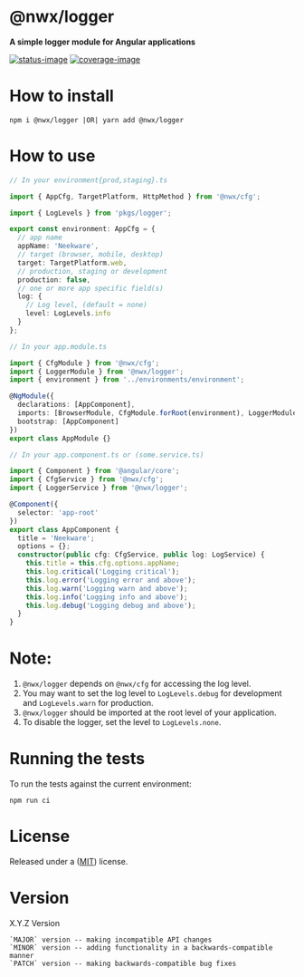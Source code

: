 # @nwx/logger

**A simple logger module for Angular applications**

[![status-image]][status-link]
[![coverage-image]][coverage-link]

# How to install

    npm i @nwx/logger |OR| yarn add @nwx/logger

# How to use

```typescript
// In your environment{prod,staging}.ts

import { AppCfg, TargetPlatform, HttpMethod } from '@nwx/cfg';

import { LogLevels } from 'pkgs/logger';

export const environment: AppCfg = {
  // app name
  appName: 'Neekware',
  // target (browser, mobile, desktop)
  target: TargetPlatform.web,
  // production, staging or development
  production: false,
  // one or more app specific field(s)
  log: {
    // Log level, (default = none)
    level: LogLevels.info
  }
};
```

```typescript
// In your app.module.ts

import { CfgModule } from '@nwx/cfg';
import { LoggerModule } from '@nwx/logger';
import { environment } from '../environments/environment';

@NgModule({
  declarations: [AppComponent],
  imports: [BrowserModule, CfgModule.forRoot(environment), LoggerModule],
  bootstrap: [AppComponent]
})
export class AppModule {}
```

```typescript
// In your app.component.ts or (some.service.ts)

import { Component } from '@angular/core';
import { CfgService } from '@nwx/cfg';
import { LoggerService } from '@nwx/logger';

@Component({
  selector: 'app-root'
})
export class AppComponent {
  title = 'Neekware';
  options = {};
  constructor(public cfg: CfgService, public log: LogService) {
    this.title = this.cfg.options.appName;
    this.log.critical('Logging critical');
    this.log.error('Logging error and above');
    this.log.warn('Logging warn and above');
    this.log.info('Logging info and above');
    this.log.debug('Logging debug and above');
  }
}
```

# Note:

1. `@nwx/logger` depends on `@nwx/cfg` for accessing the log level.
2. You may want to set the log level to `LogLevels.debug` for development and `LogLevels.warn` for production.
3. `@nwx/logger` should be imported at the root level of your application.
4. To disable the logger, set the level to `LogLevels.none`.

# Running the tests

To run the tests against the current environment:

    npm run ci

# License

Released under a ([MIT](https://github.com/neekware/nwx-logger/blob/master/LICENSE)) license.

# Version

X.Y.Z Version

    `MAJOR` version -- making incompatible API changes
    `MINOR` version -- adding functionality in a backwards-compatible manner
    `PATCH` version -- making backwards-compatible bug fixes

[status-image]: https://secure.travis-ci.org/neekware/nwx-logger.png?branch=master
[status-link]: http://travis-ci.org/neekware/nwx-logger?branch=master
[coverage-image]: https://coveralls.io/repos/neekware/nwx-logger/badge.svg
[coverage-link]: https://coveralls.io/r/neekware/nwx-logger
